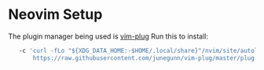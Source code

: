 # Neovim Setup

The plugin manager being used is [vim-plug](https://github.com/junegunn/vim-plug)
Run this to install:
```sh 
   -c 'curl -fLo "${XDG_DATA_HOME:-$HOME/.local/share}"/nvim/site/autoload/plug.vim --create-dirs \ 
       https://raw.githubusercontent.com/junegunn/vim-plug/master/plug.vim'
```
